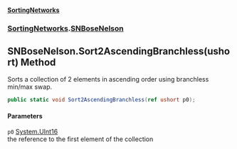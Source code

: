 #### [SortingNetworks](index.md 'index')
### [SortingNetworks](SortingNetworks.md 'SortingNetworks').[SNBoseNelson](SortingNetworks_SNBoseNelson.md 'SortingNetworks.SNBoseNelson')
## SNBoseNelson.Sort2AscendingBranchless(ushort) Method
Sorts a collection of 2 elements in ascending order using branchless min/max swap.  
```csharp
public static void Sort2AscendingBranchless(ref ushort p0);
```
#### Parameters
<a name='SortingNetworks_SNBoseNelson_Sort2AscendingBranchless(ushort)_p0'></a>
`p0` [System.UInt16](https://docs.microsoft.com/en-us/dotnet/api/System.UInt16 'System.UInt16')  
the reference to the first element of the collection
  
